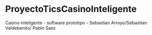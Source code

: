 # ProyectoTicsCasinoInteligente
Casino inteligente - software prototipo  - Sebastian Arroyo/Sebastian Valdebenito/ Pablo Saez
